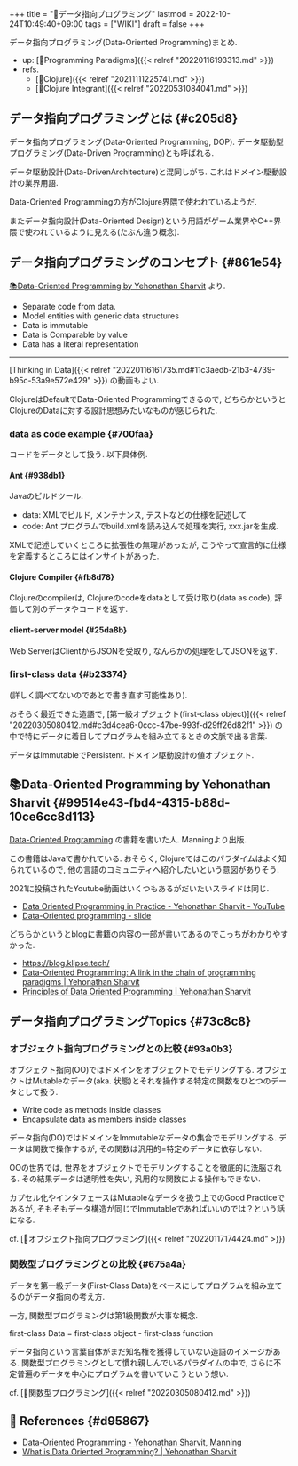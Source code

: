 +++
title = "📝データ指向プログラミング"
lastmod = 2022-10-24T10:49:40+09:00
tags = ["WIKI"]
draft = false
+++

データ指向プログラミング(Data-Oriented Programming)まとめ.

-   up: [📁Programming Paradigms]({{< relref "20220116193313.md" >}})
-   refs.
    -   [🔖Clojure]({{< relref "20211111225741.md" >}})
    -   [📝Clojure Integrant]({{< relref "20220531084041.md" >}})


## データ指向プログラミングとは {#c205d8}

データ指向プログラミング(Data-Oriented Programming, DOP). データ駆動型プログラミング(Data-Driven Programming)とも呼ばれる.

データ駆動設計(Data-DrivenArchitecture)と混同しがち. これはドメイン駆動設計の業界用語.

Data-Oriented Programmingの方がClojure界隈で使われているようだ.

またデータ指向設計(Data-Oriented Design)という用語がゲーム業界やC++界隈で使われているように見える(たぶん違う概念).


## データ指向プログラミングのコンセプト {#861e54}

[📚Data-Oriented Programming by Yehonathan Sharvit](#99514e43-fbd4-4315-b88d-10ce6cc8d113) より.

-   Separate code from data.
-   Model entities with generic data structures
-   Data is immutable
-   Data is Comparable by value
-   Data has a literal representation

---

[Thinking in Data]({{< relref "20220116161735.md#11c3aedb-21b3-4739-b95c-53a9e572e429" >}}) の動画もよい.

ClojureはDefaultでData-Oriented Programmingできるので, どちらかというとClojureのDataに対する設計思想みたいなものが感じられた.


### data as code example {#700faa}

コードをデータとして扱う. 以下具体例.


#### Ant {#938db1}

Javaのビルドツール.

-   data: XMLでビルド, メンテナンス, テストなどの仕様を記述して
-   code: Ant プログラムでbuild.xmlを読み込んで処理を実行, xxx.jarを生成.

XMLで記述していくところに拡張性の無理があったが, こうやって宣言的に仕様を定義するところにはインサイトがあった.


#### Clojure Compiler {#fb8d78}

Clojureのcompilerは, Clojureのcodeをdataとして受け取り(data as code), 評価して別のデータやコードを返す.


#### client-server model {#25da8b}

Web ServerはClientからJSONを受取り, なんらかの処理をしてJSONを返す.


### first-class data {#b23374}

(詳しく調べてないのであとで書き直す可能性あり).

おそらく最近できた造語で, [第一級オブジェクト(first-class object)]({{< relref "20220305080412.md#c3d4cea6-0ccc-47be-993f-d29ff26d82f1" >}}) の中で特にデータに着目してプログラムを組み立てるときの文脈で出る言葉.

データはImmutableでPersistent. ドメイン駆動設計の値オブジェクト.


## 📚Data-Oriented Programming by Yehonathan Sharvit {#99514e43-fbd4-4315-b88d-10ce6cc8d113}

[Data-Oriented Programming](https://www.manning.com/books/data-oriented-programming?utm_source=viebel&utm_medium=affiliate&utm_campaign=book_sharvit2_data_1_29_21&a_aid=viebel&a_bid=d5b546b7) の書籍を書いた人. Manningより出版.

この書籍はJavaで書かれている. おそらく, Clojureではこのパラダイムはよく知られているので, 他の言語のコミュニティへ紹介したいという意図がありそう.

2021に投稿されたYoutube動画はいくつもあるがだいたいスライドは同じ.

-   [Data Oriented Programming in Practice - Yehonathan Sharvit - YouTube](https://www.youtube.com/watch?v=wp93e0-xPvI)
-   [Data-Oriented programming - slide](https://slides.klipse.tech/reveal/site/data-oriented-programming-london.html#/data_oriented_programming)

どちらかというとblogに書籍の内容の一部が書いてあるのでこっちがわかりやすかった.

-   <https://blog.klipse.tech/>
-   [Data-Oriented Programming: A link in the chain of programming paradigms |
    Yehonathan Sharvit](https://blog.klipse.tech/databook/2021/12/10/dop-link.html)
-   [Principles of Data Oriented Programming | Yehonathan Sharvit](https://blog.klipse.tech/databook/2020/09/29/do-principles.html)


## データ指向プログラミングTopics {#73c8c8}


### オブジェクト指向プログラミングとの比較 {#93a0b3}

オブジェクト指向(OO)ではドメインをオブジェクトでモデリングする. オブジェクトはMutableなデータ(aka. 状態)とそれを操作する特定の関数をひとつのデータとして扱う.

-   Write code as methods inside classes
-   Encapsulate data as members inside classes

データ指向(DO)ではドメインをImmutableなデータの集合でモデリングする. データは関数で操作するが, その関数は汎用的=特定のデータに依存しない.

OOの世界では, 世界をオブジェクトでモデリングすることを徹底的に洗脳される. その結果データは透明性を失い, 汎用的な関数による操作もできない.

カプセル化やインタフェースはMutableなデータを扱う上でのGood Practiceであるが, そもそもデータ構造が同じでImmutableであればいいのでは？という話になる.

cf. [📝オブジェクト指向プログラミング]({{< relref "20220117174424.md" >}})


### 関数型プログラミングとの比較 {#675a4a}

データを第一級データ(First-Class Data)をベースにしてプログラムを組み立てるのがデータ指向の考え方.

一方, 関数型プログラミングは第1級関数が大事な概念.

first-class Data = first-class object - first-class function

データ指向という言葉自体がまだ知名権を獲得していない造語のイメージがある. 関数型プログラミングとして慣れ親しんでいるパラダイムの中で, さらに不定普遍のデータを中心にプログラムを書いていこうという想い.

cf. [📝関数型プログラミング]({{< relref "20220305080412.md" >}})


## <span class="org-todo todo _">🔗</span> References {#d95867}

-   [Data-Oriented Programming - Yehonathan Sharvit, Manning](https://www.manning.com/books/data-oriented-programming?a_aid=viebel&a_bid=d5b546b7)
-   [What is Data Oriented Programming? | Yehonathan Sharvit](https://blog.klipse.tech/databook/2020/09/25/data-book-chap0.html)
